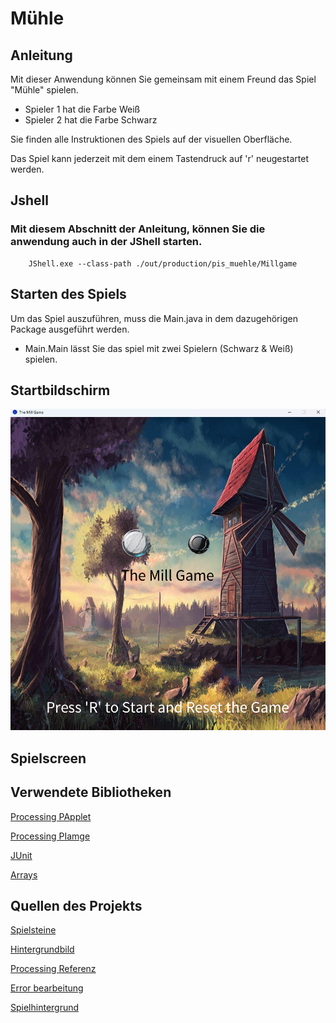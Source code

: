 # Mühle

## Anleitung

Mit dieser Anwendung können Sie gemeinsam mit einem Freund das Spiel "Mühle" spielen.

+ Spieler 1 hat die Farbe Weiß
+ Spieler 2 hat die Farbe Schwarz


Sie finden alle Instruktionen des Spiels auf der visuellen Oberfläche.

Das Spiel kann jederzeit mit dem einem Tastendruck auf 'r' neugestartet werden.


## Jshell

### Mit diesem Abschnitt der Anleitung, können Sie die anwendung auch in der JShell starten.

```Konsole 
    JShell.exe --class-path ./out/production/pis_muehle/Millgame  
```








## Starten des Spiels

Um das Spiel auszuführen, muss die Main.java in dem dazugehörigen Package ausgeführt werden.
+ Main.Main
lässt Sie das spiel mit zwei Spielern (Schwarz & Weiß) spielen.


## Startbildschirm

![HomeScreen](Screenshots/HomeScreen.png)

## Spielscreen





## Verwendete Bibliotheken

[Processing PApplet](https://processing.github.io/processing-javadocs/core/processing/core/PApplet.html)

[Processing PIamge](https://processing.github.io/processing-javadocs/core/processing/core/PImage.html)

[JUnit](https://junit.org/junit5/)

[Arrays](https://docs.oracle.com/javase/7/docs/api/java/util/Arrays.html)


## Quellen des Projekts

[Spielsteine](https://hotpot.ai/art-generator)

[Hintergrundbild](https://wallpaperaccess.com/mill)

[Processing Referenz](https://processing.org/)

[Error bearbeitung](https://rollbar.com/blog/java-exceptions-hierarchy-explained/)

[Spielhintergrund](https://www.freepik.com/free-photo/natural-wooden-background_5505940.htm#query=board%20background%20wood&position=1&from_view=search&track=ais&uuid=ff5c71bf-5973-444f-b08a-d666bff239ac)